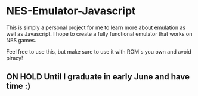 # NES-Emulator-Javascript

This is simply a personal project for me to learn more about emulation as well as Javascript. I hope to create a fully functional emulator that works on NES games.

Feel free to use this, but make sure to use it with ROM's you own and avoid piracy!

## ON HOLD Until I graduate in early June and have time :)

